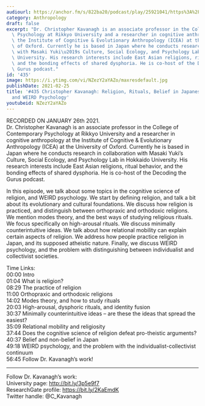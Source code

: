 ```yaml
---
audiourl: https://anchor.fm/s/822ba20/podcast/play/25921041/https%3A%2F%2Fd3ctxlq1ktw2nl.cloudfront.net%2Fstaging%2F2021-0-29%2F126ef7b4-2c0a-c97c-4b59-cd314fc2be03.m4a
category: Anthropology
draft: false
excerpt: "Dr. Christopher Kavanagh is an associate professor in the College of Contemporary\
  \ Psychology at Rikkyo University and a researcher in cognitive anthropology at\
  \ the Institute of Cognitive & Evolutionary Anthropology (ICEA) at the University\
  \ of Oxford. Currently he is based in Japan where he conducts research in collaboration\
  \ with Masaki Yuki\u2019s Culture, Social Ecology, and Psychology Lab in Hokkaido\
  \ University. His research interests include East Asian religions, ritual behavior,\
  \ and the bonding effects of shared dysphoria. He is co-host of the Decoding the\
  \ Gurus podcast."
id: '435'
image: https://i.ytimg.com/vi/NZezY2aYAZo/maxresdefault.jpg
publishDate: 2021-02-25
title: '#435 Christopher Kavanagh: Religion, Rituals, Belief in Japanese Society,
  and WEIRD Psychology'
youtubeid: NZezY2aYAZo
---
```

<div class="timelinks">

RECORDED ON JANUARY 26th 2021.  
Dr. Christopher Kavanagh is an associate professor in the College of Contemporary Psychology at Rikkyo University and a researcher in cognitive anthropology at the Institute of Cognitive & Evolutionary Anthropology (ICEA) at the University of Oxford. Currently he is based in Japan where he conducts research in collaboration with Masaki Yuki’s Culture, Social Ecology, and Psychology Lab in Hokkaido University. His research interests include East Asian religions, ritual behavior, and the bonding effects of shared dysphoria. He is co-host of the Decoding the Gurus podcast.

In this episode, we talk about some topics in the cognitive science of religion, and WEIRD psychology. We start by defining religion, and talk a bit about its evolutionary and cultural foundations. We discuss how religion is practiced, and distinguish between orthopraxic and orthodoxic religions. We mention modes theory, and the best ways of studying religious rituals. We focus specifically on high-arousal rituals. We discuss minimally counterintuitive ideas. We talk about how relational mobility can explain certain aspects of religion. We address how people practice religion in Japan, and its supposed atheistic nature. Finally, we discuss WEIRD psychology, and the problem with distinguishing between individualist and collectivist societies.

Time Links:  
<time>00:00</time> Intro  
<time>01:04</time> What is religion?  
<time>08:29</time> The practice of religion  
<time>11:00</time> Orthopraxic and orthodoxic religions  
<time>14:02</time> Modes theory, and how to study rituals   
<time>20:03</time> High-arousal, dysphoric rituals, and identity fusion  
<time>30:37</time> Minimally counterintuitive ideas – are these the ideas that spread the easiest?  
<time>35:09</time> Relational mobility and religiosity  
<time>37:44</time> Does the cognitive science of religion defeat pro-theistic arguments?  
<time>40:37</time> Belief and non-belief in Japan  
<time>49:18</time> WEIRD psychology, and the problem with the individualist-collectivist continuum  
<time>56:45</time> Follow Dr. Kavanagh’s work!

---

Follow Dr. Kavanagh’s work:  
University page: http://bit.ly/3p5e9f7  
ResearchGate profile: https://bit.ly/2KaEmdK  
Twitter handle: @C_Kavanagh
</div>

